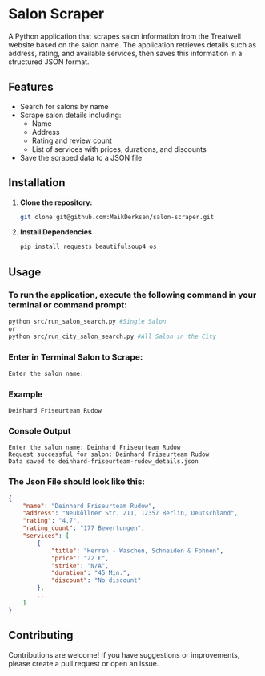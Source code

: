 # Salon Scraper

A Python application that scrapes salon information from the Treatwell website based on the salon name. The application retrieves details such as address, rating, and available services, then saves this information in a structured JSON format.

## Features

- Search for salons by name
- Scrape salon details including:
  - Name
  - Address
  - Rating and review count
  - List of services with prices, durations, and discounts
- Save the scraped data to a JSON file

## Installation

1. **Clone the repository:**
   ```bash
   git clone git@github.com:MaikDerksen/salon-scraper.git

2. **Install Dependencies**
    ```bash
    pip install requests beautifulsoup4 os
    ```

## Usage

### To run the application, execute the following command in your terminal or command prompt:
```bash
python src/run_salon_search.py #Single Salon
or
python src/run_city_salon_search.py #All Salon in the City
```

### Enter in Terminal Salon to Scrape:
```bash
Enter the salon name:
```

### Example
```
Deinhard Friseurteam Rudow
```

### Console Output
```
Enter the salon name: Deinhard Friseurteam Rudow
Request successful for salon: Deinhard Friseurteam Rudow
Data saved to deinhard-friseurteam-rudow_details.json
```

### The Json File should look like this:
```json
{
    "name": "Deinhard Friseurteam Rudow",
    "address": "Neuköllner Str. 211, 12357 Berlin, Deutschland",
    "rating": "4,7",
    "rating_count": "177 Bewertungen",
    "services": [
        {
            "title": "Herren - Waschen, Schneiden & Föhnen",
            "price": "22 €",
            "strike": "N/A",
            "duration": "45 Min.",
            "discount": "No discount"
        },
        ...
    ]
}
```

## Contributing
Contributions are welcome! If you have suggestions or improvements, please create a pull request or open an issue.